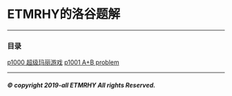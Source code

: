 # ETMRHY的洛谷题解
------------------
### 目录

 [p1000 超级玛丽游戏](./新手村/p1000.md "超级玛丽游戏")
 [p1001 A+B problem](./新手村/p1001.md "A+B problem")
 
-------------------
##### ©  copyright  2019-all  ETMRHY  All rights Reserved.
